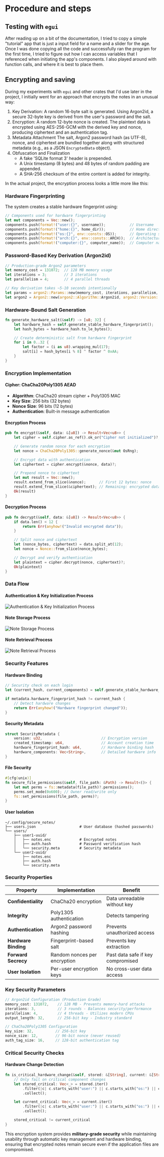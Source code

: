 # Procedure and steps

## Testing with `egui`

After reading up on a bit of the documentation, I tried to copy a simple "tutorial" app that is just a input field for a name and a slider for the age. Once I was done copying all the code and successfully ran the program for the first time, I tried to figure out how I can access variables that I referenced when initiating the app's components. I also played around with function calls, and where it is best to place them.

## Encrypting and saving

During my experiments with `egui` and other crates that I'd use later in the project, I initially went for an approach that encrypts the notes in an unusual way:

1. Key Derivation:
    A random 16-byte salt is generated. Using Argon2id, a secure 32-byte key is derived from the user's password and the salt.
2. Encryption:
    A random 12-byte nonce is created. The plaintext data is encrypted using AES-256-GCM with the derived key and nonce, producing ciphertext and an authentication tag.
3. Metadata Attachment
    The salt, Argon2 password hash (as UTF-8), nonce, and ciphertext are bundled together along with structured metadata (e.g., as a JSON `EncryptedData` object).
4. Obfuscation and Finalization
   - A fake 'SQLite format 3' header is prepended.
   - A Unix timestamp (8 bytes) and 48 bytes of random padding are appended.
   - A SHA-256 checksum of the entire content is added for integrity.

In the actual project, the encryption process looks a little more like this:

### Hardware Fingerprinting

The system creates a stable hardware fingerprint using:

```rust
// Components used for hardware fingerprinting
let mut components = Vec::new();
components.push(format!("user:{}", username));           // Username
components.push(format!("home:{}", home_dir));           // Home directory
components.push(format!("os:{}", env::consts::OS));      // Operating system
components.push(format!("arch:{}", env::consts::ARCH));  // Architecture
components.push(format!("computer:{}", computer_name));  // Computer name
```

### Password-Based Key Derivation (Argon2id)

```rust
// Production-grade Argon2 parameters
let memory_cost = 131072;  // 128 MB memory usage
let iterations = 3;        // 3 iterations
let parallelism = 4;       // 4 parallel threads

// Key derivation takes ~5-10 seconds intentionally
let params = argon2::Params::new(memory_cost, iterations, parallelism, Some(32));
let argon2 = Argon2::new(argon2::Algorithm::Argon2id, argon2::Version::V0x13, params);
```

### Hardware-Bound Salt Generation

```rust
fn generate_hardware_salt(&self) -> [u8; 32] {
    let hardware_hash = self.generate_stable_hardware_fingerprint();
    let hash_bytes = hardware_hash.to_le_bytes();

    // Create deterministic salt from hardware fingerprint
    for i in 0..32 {
        let factor = (i as u8).wrapping_mul(17);
        salt[i] = hash_bytes[i % 8] ^ factor ^ 0xAA;
    }
}
```

### Encryption Implementation

#### Cipher: ChaCha20Poly1305 AEAD

- **Algorithm**: ChaCha20 stream cipher + Poly1305 MAC
- **Key Size**: 256 bits (32 bytes)
- **Nonce Size**: 96 bits (12 bytes)
- **Authentication**: Built-in message authentication

#### Encryption Process

```rust
pub fn encrypt(&self, data: &[u8]) -> Result<Vec<u8>> {
    let cipher = self.cipher.as_ref().ok_or("Cipher not initialized")?;

    // Generate random nonce for each encryption
    let nonce = ChaCha20Poly1305::generate_nonce(&mut OsRng);

    // Encrypt data with authentication
    let ciphertext = cipher.encrypt(&nonce, data)?;

    // Prepend nonce to ciphertext
    let mut result = Vec::new();
    result.extend_from_slice(&nonce);      // First 12 bytes: nonce
    result.extend_from_slice(&ciphertext); // Remaining: encrypted data + auth tag
    Ok(result)
}
```

#### Decryption Process

```rust
pub fn decrypt(&self, data: &[u8]) -> Result<Vec<u8>> {
    if data.len() < 12 {
        return Err(anyhow!("Invalid encrypted data"));
    }

    // Split nonce and ciphertext
    let (nonce_bytes, ciphertext) = data.split_at(12);
    let nonce = Nonce::from_slice(nonce_bytes);

    // Decrypt and verify authentication
    let plaintext = cipher.decrypt(nonce, ciphertext)?;
    Ok(plaintext)
}
```

### Data Flow

#### Authentication & Key Initialization Process

![Authentication & Key Initialization Process](../assets/auth.png)

#### Note Storage Process

![Note Storage Process](../assets/storage.png)

#### Note Retrieval Process

![Note Retrieval Process](../assets/retrieval.png)

### Security Features

#### Hardware Binding

```rust
// Security check on each login
let (current_hash, current_components) = self.generate_stable_hardware_fingerprint()?;

if metadata.hardware_fingerprint_hash != current_hash {
    // Detect hardware changes
    return Err(anyhow!("Hardware fingerprint changed"));
}
```

#### Security Metadata

```rust
struct SecurityMetadata {
    version: u32,                           // Encryption version
    created_timestamp: u64,                 // Account creation time
    hardware_fingerprint_hash: u64,         // Hardware binding hash
    hardware_components: Vec<String>,       // Detailed hardware info
}
```

#### File Security

```rust
#[cfg(unix)]
fn secure_file_permissions(&self, file_path: &Path) -> Result<()> {
    let mut perms = fs::metadata(file_path)?.permissions();
    perms.set_mode(0o600); // Owner read/write only
    fs::set_permissions(file_path, perms)?;
}
```

#### User Isolation

```plaintext
~/.config/secure_notes/
├── users.json                    # User database (hashed passwords)
└── users/
    ├── user1-uuid/
    │   ├── notes.enc             # Encrypted notes
    │   ├── auth.hash             # Password verification hash
    │   └── security.meta         # Security metadata
    └── user2-uuid/
        ├── notes.enc
        ├── auth.hash
        └── security.meta
```

### Security Properties

| Property             | Implementation               | Benefit                           |
| -------------------- | ---------------------------- | --------------------------------- |
| **Confidentiality**  | ChaCha20 encryption          | Data unreadable without key       |
| **Integrity**        | Poly1305 authentication      | Detects tampering                 |
| **Authentication**   | Argon2 password hashing      | Prevents unauthorized access      |
| **Hardware Binding** | Fingerprint-based salt       | Prevents key extraction           |
| **Forward Secrecy**  | Random nonces per encryption | Past data safe if key compromised |
| **User Isolation**   | Per-user encryption keys     | No cross-user data access         |

### Key Security Parameters

```rust
// Argon2id Configuration (Production Grade)
memory_cost: 131072,    // 128 MB - Prevents memory-hard attacks
iterations: 3,          // 3 rounds - Balances security/performance
parallelism: 4,         // 4 threads - Utilizes modern CPUs
output_length: 32,      // 256-bit key - Industry standard

// ChaCha20Poly1305 Configuration
key_size: 32,          // 256-bit key
nonce_size: 12,        // 96-bit nonce (never reused)
auth_tag_size: 16,     // 128-bit authentication tag
```

### Critical Security Checks

#### Hardware Change Detection

```rust
fn is_critical_hardware_change(&self, stored: &[String], current: &[String]) -> bool {
    // Only fail on critical component changes
    let stored_critical: Vec<_> = stored.iter()
        .filter(|c| c.starts_with("user:") || c.starts_with("os:") || c.starts_with("arch:"))
        .collect();

    let current_critical: Vec<_> = current.iter()
        .filter(|c| c.starts_with("user:") || c.starts_with("os:") || c.starts_with("arch:"))
        .collect();

    stored_critical != current_critical
}
```

This encryption system provides **military-grade security** while maintaining usability through automatic key management and hardware binding, ensuring that encrypted notes remain secure even if the application files are compromised.

